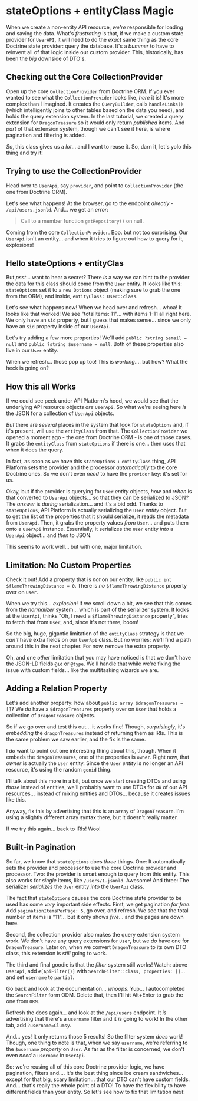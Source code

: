 # stateOptions + entityClass Magic

When we create a non-entity API resource, *we're* responsible for loading and saving
the data. What's *frustrating* is that, if we make a custom state provider for
`UserAPI`, it will need to do the *exact* same thing as the core Doctrine state
provider: query the database. It's a *bummer* to have to reinvent all of that logic
inside our custom provider. This, historically, has been the *big* downside of
DTO's.

## Checking out the Core CollectionProvider

Open up the core `CollectionProvider` from Doctrine ORM. If you ever wanted to see
what the `CollectionProvider` looks like, *here* it is! It's more complex than I
imagined. It creates the `QueryBuilder`, calls `handleLinks()` (which intelligently
joins to other tables based on the data you need), and holds the query extension
system. In the last tutorial, we created a query extension for `DragonTreasure` so
it would only return *published* items. And *part* of that extension system, though
we can't see it here, is where pagination and filtering is added.

*So*, this class gives us a *lot*... and I want to reuse it. So, darn it, let's
yolo this thing and try it!

## Trying to use the CollectionProvider

Head over to `UserApi`, say `provider`, and point to `CollectionProvider`
(the one from Doctrine ORM).

Let's see what happens! At the browser, go to the endpoint *directly* -
`/api/users.jsonld`. And... we get an *error*:

> Call to a member function `getRepository()` on null.

Coming from the core `CollectionProvider`. Boo. but not too surprising. Our `UserApi`
isn't an entity... and when it tries to figure out how to query for it, explosions!

## Hello stateOptions + entityClas

But *psst*... want to hear a secret? There *is* a way we can hint to the provider
the data for this class should come from the `User` entity. It looks like this:
`stateOptions` set it to a `new Options` object (making sure to grab the one from
the ORM), and inside, `entityClass: User::class`.

Let's see what happens now! When we head over and refresh... whoa! It looks like
that worked! We see "totalItems: 11"... with items 1-11 all right here. We only have
an `$id` property, but I guess that makes sense... since we only have an `$id`
property inside of our `UserApi`.

Let's try adding a few more properties! We'll add `public ?string $email = null`
and `public ?string $username = null`. Both of these properties also live in
our `User` entity.

When we refresh... those pop up too! This is *working*.... but how? What the heck
is going on?

## How this all Works

If we could see peek under API Platform's hood, we would see that the underlying
API resource objects *are* `UserApi`. So what we're seeing here *is* the JSON for
a collection of `UserApi` objects.

*But* there are *several* places in the system that look for `stateOptions` and,
if it's present, will use the `entityClass` from that. The `CollectionProvider` we
opened a moment ago - the one from Doctrine ORM - is one of those cases. It grabs
the `entityClass` from `stateOptions` if there is one... then uses that when it does
the query.

In fact, as soon as we have this `stateOptions` + `entityClass` thing, API Platform
sets the provider and the processor *automatically* to the core Doctrine ones.
So we don't even *need* to have the `provider` key: it's set for us.

Okay, but if the provider is querying for `User` *entity* objects, *how* and *when*
is that converted to `UserApi` objects... so that they can be serialized to JSON?
The *answer* is *during* serialization... and it's a bid odd. Thanks to
`stateOptions`, API Platform is actually serializing the `User` *entity* object.
But to get the list of the properties that it should serialize, it reads the
metadata from `UserApi`. Then, it grabs the property values *from* `User`...
and puts them onto a `UserApi` instance. Essentially, it serializes the `User` entity
*into* a `UserApi` object... and *then* to JSON.

This seems to work well... but with one, major limitation.

## Limitation: No Custom Properties

Check it out! Add a property that is *not* on our entity, like
`public int $flameThrowingDistance = 0`. There is *no* `$flameThrowingDistance`
property over on `User`.

When we try this... *explosion*! If we scroll down a bit, we see that this comes
from the *normalizer* system... which is part of the serializer system. It
looks at the `UserApi`, thinks "Oh, I need a `$flameThrowingDistance` property",
tries to fetch that from `User`, and, since it's not there, boom!

So the big, huge, gigantic limitation of the `entityClass` strategy is that we *can't*
have extra fields on our `UserApi` class. But no worries: we'll find a path around
this in the next chapter. For now, remove the extra property.

Oh, and one *other* limitation that you may have noticed is that we don't have the
JSON-LD fields `@id` or `@type`. We'll handle that while we're fixing the issue with
custom fields... like the multitasking wizards we are.

## Adding a Relation Property

Let's add another property: how about `public array $dragonTreasures = []`? We *do*
have a `$dragonTreasures` property over on `User` that holds a collection of
`DragonTreasure` objects.

So if we go over and test this out... it works fine! Though, *surprisingly*,
it's *embedding* the `dragonTreasures` instead of returning them as IRIs. This is
the same problem we saw earlier, and the fix is the same.

I *do* want to point out one interesting thing about this, though. When it embeds
the `dragonTreasures`, one of the properties is `owner`. Right now, that *owner*
is actually the `User` entity. Since the `User` *entity* is no longer an API resource,
it's using the random `genid` thing.

I'll talk about this more in a bit, but once we start creating DTOs and using *those*
instead of entities, we'll probably want to use DTOs for *all* of our API resources...
instead of mixing entities and DTOs... because it creates issues like this.

Anyway, fix this by advertising that this is an `array` of `DragonTreasure`. I'm
using a slightly different array syntax there, but it doesn't really matter.

If we try this again... back to IRIs! Woo!

## Built-in Pagination

So far, we know that `stateOptions` does *three* things. One: It automatically sets
the provider and processor to use the core Doctrine provider and processor. Two:
the provider is smart enough to query from this entity. This also works for
*single* items, like `/users/1.jsonld`. Awesome! And three: The serializer
*serializes* the `User` entity *into* the `UserApi` class.

The fact that `stateOptions` causes the core Doctrine state provider to be used has
some *very* important side effects. First, we get pagination *for free*. Add
`paginationItemsPerPage: 5`, go over, and refresh. We see that the total number of
items is "11"... but it only shows *five*... and the pages are down here.

Second, the collection provider also makes the query extension system work. We don't
have any query extensions for `User`, but we *do* have one for `DragonTreasure`.
Later on, when we convert `DragonTreasure` to its own DTO class, this extension is
*still* going to work.

The third and final goodie is that the *filter* system still works! Watch:
above `UserApi`, add `#[ApiFilter()]` with `SearchFilter::class, properties: []`...
and set `username` to `partial`.

Go back and look at the documentation... *whoops*. Yup... I autocompleted the
`SearchFilter` form ODM. Delete that, then I'll hit Alt+Enter to grab the one
from `ORM`.

Refresh the docs again... and look at the `/api/users` endpoint. It *is* advertising
that there's a `username` filter and it *is* going to work! In the other tab,
add `?username=Clumsy`.

And... yes! It only returns those 5 results! So the filter system *does* work!
Though, one thing to note is that, when we say `username`, we're referring to the
`$username` *property* on `User`. As far as the filter is concerned, we don't even
*need* a `username` in `UserApi`.

So: we're reusing all of this core Doctrine provider logic, we have pagination,
filters and.... it's the best thing since ice cream sandwiches... except for that
big, scary limitation... that our DTO can't have custom fields. And... that's really
the whole point of a DTO! To have the flexibility to have different fields than your
entity. So let's see how to fix that limitation *next*.
